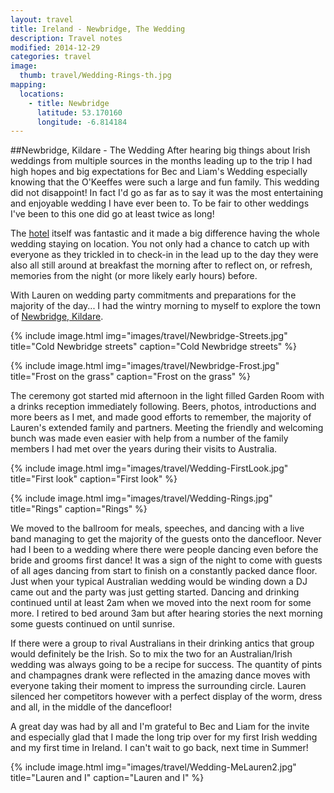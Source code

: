 ```yaml
---
layout: travel
title: Ireland - Newbridge, The Wedding
description: Travel notes
modified: 2014-12-29
categories: travel
image:
  thumb: travel/Wedding-Rings-th.jpg
mapping:
  locations:
    - title: Newbridge
      latitude: 53.170160
      longitude: -6.814184
---
```


##Newbridge, Kildare - The Wedding
After hearing big things about Irish weddings from multiple sources in the months leading up to the trip I had high hopes and big expectations for Bec and Liam's Wedding especially knowing that the O'Keeffes were such a large and fun family. This wedding did not disappoint! In fact I'd go as far as to say it was the most entertaining and enjoyable wedding I have ever been to. To be fair to other weddings I've been to this one did go at least twice as long!

The [hotel](https://www.facebook.com/TheKeadeenHotel) itself was fantastic and it made a big difference having the whole wedding staying on location. You not only had a chance to catch up with everyone as they trickled in to check-in in the lead up to the day they were also all still around at breakfast the morning after to reflect on, or refresh, memories from the night (or more likely early hours) before.

With Lauren on wedding party commitments and preparations for the majority of the day... I had the wintry morning to myself to explore the town of [Newbridge, Kildare](http://en.wikipedia.org/wiki/Newbridge,_County_Kildare).

{% include image.html img="images/travel/Newbridge-Streets.jpg" title="Cold Newbridge streets" caption="Cold Newbridge streets" %}

{% include image.html img="images/travel/Newbridge-Frost.jpg" title="Frost on the grass" caption="Frost on the grass" %}

The ceremony got started mid afternoon in the light filled Garden Room with a drinks reception immediately following. Beers, photos, introductions and more beers as I met, and made good efforts to remember, the majority of Lauren's extended family and partners. Meeting the friendly and welcoming bunch was made even easier with help from a number of the family members I had met over the years during their visits to Australia.

{% include image.html img="images/travel/Wedding-FirstLook.jpg" title="First look" caption="First look" %}

{% include image.html img="images/travel/Wedding-Rings.jpg" title="Rings" caption="Rings" %}

We moved to the ballroom for meals, speeches, and dancing with a live band managing to get the majority of the guests onto the dancefloor. Never had I been to a wedding where there were people dancing even before the bride and grooms first dance! It was a sign of the night to come with guests of all ages dancing from start to finish on a constantly packed dance floor. Just when your typical Australian wedding would be winding down a DJ came out and the party was just getting started. Dancing and drinking continued until at least 2am when we moved into the next room for some more. I retired to bed around 3am but after hearing stories the next morning some guests continued on until sunrise.

If there were a group to rival Australians in their drinking antics that group would definitely be the Irish. So to mix the two for an Australian/Irish wedding was always going to be a recipe for success. The quantity of pints and champagnes drank were reflected in the amazing dance moves with everyone taking their moment to impress the surrounding circle. Lauren silenced her competitors however with a perfect display of the worm, dress and all, in the middle of the dancefloor!

A great day was had by all and I'm grateful to Bec and Liam for the invite and especially glad that I made the long trip over for my first Irish wedding and my first time in Ireland. I can't wait to go back, next time in Summer!

{% include image.html img="images/travel/Wedding-MeLauren2.jpg" title="Lauren and I" caption="Lauren and I" %}